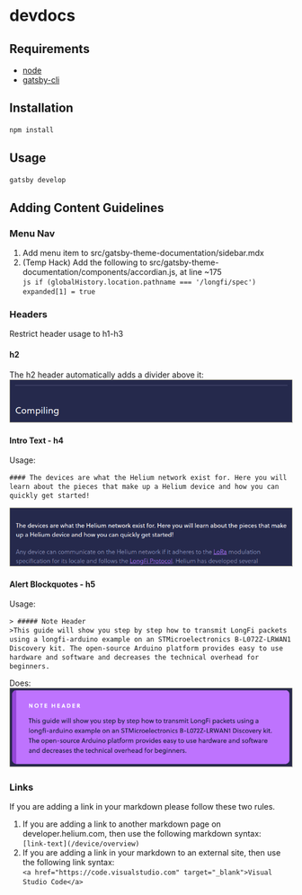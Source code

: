 # devdocs 

## Requirements
- [node](https://nodejs.org/en/)
- [gatsby-cli](https://www.gatsbyjs.org/tutorial/part-zero/#using-the-gatsby-cli)

## Installation

```sh
npm install
```

## Usage

```sh
gatsby develop
```

## Adding Content Guidelines

### Menu Nav
1. Add menu item to src/gatsby-theme-documentation/sidebar.mdx
2. (Temp Hack) Add the following to src/gatsby-theme-documentation/components/accordian.js, at line ~175  
`js
if (globalHistory.location.pathname === '/longfi/spec') expanded[1] = true
`

### Headers
Restrict header usage to h1-h3

#### h2
The h2 header automatically adds a divider above it:  
![divider](/readme-images/divider.png)

#### Intro Text - h4
Usage:
```
#### The devices are what the Helium network exist for. Here you will learn about the pieces that make up a Helium device and how you can quickly get started!
```
![intro-text](/readme-images/intro-text.png)

#### Alert Blockquotes - h5
Usage:
```
> ##### Note Header 
>This guide will show you step by step how to transmit LongFi packets using a longfi-arduino example on an STMicroelectronics B-L072Z-LRWAN1 Discovery kit. The open-source Arduino platform provides easy to use hardware and software and decreases the technical overhead for beginners. 
```
Does:  
![blockquote](/readme-images/blockquote-example.png)

### Links
If you are adding a link in your markdown please follow these two rules.
1. If you are adding a link to another markdown page on developer.helium.com, then use the following markdown syntax:  
`
[link-text](/device/overview)
`
2. If you are adding a link in your markdown to an external site, then use the following link syntax:  
`
<a href="https://code.visualstudio.com" target="_blank">Visual Studio Code</a>
`



